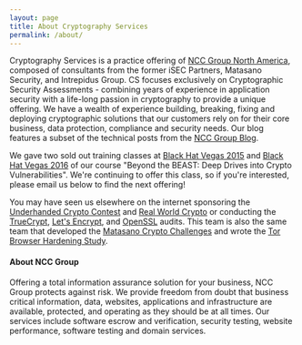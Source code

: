 ```yaml
---
layout: page
title: About Cryptography Services
permalink: /about/
---
```


Cryptography Services is a practice offering of [NCC Group North America](https://www.nccgroup.trust/us/), composed of consultants from the former iSEC Partners, Matasano Security, and Intrepidus Group.  CS focuses exclusively on Cryptographic Security Assessments - combining years of experience in application security with a life-long passion in cryptography to provide a unique offering.  We have a wealth of experience building, breaking, fixing and deploying cryptographic solutions that our customers rely on for their core business, data protection, compliance and security needs. Our blog features a subset of the technical posts from the [NCC Group Blog](https://www.nccgroup.trust/uk/about-us/newsroom-and-events/blogs/).  

We gave two sold out training classes at [Black Hat Vegas 2015](https://www.blackhat.com/us-15/training/beyond-the-beast-deep-dives-into-crypto-vulnerabilities.html) and [Black Hat Vegas 2016](https://www.blackhat.com/us-16/training/beyond-the-beast-a-broad-survey-of-crypto-vulnerabilities.html) of our course "Beyond the BEAST: Deep Drives into Crypto Vulnerabilities".  We're continuing to offer this class, so if you're interested, please email us below to find the next offering!

You may have seen us elsewhere on the internet sponsoring the [Underhanded Crypto Contest](https://underhandedcrypto.com/rules/) and [Real World Crypto](http://www.realworldcrypto.com/rwc2017) or conducting the [TrueCrypt](http://blog.cryptographyengineering.com/2015/04/truecrypt-report.html), [Let's Encrypt](https://letsencrypt.org/2015/04/14/ncc-group-audit.html), and [OpenSSL](http://www.darkreading.com/openssl-to-undergo-major-audit/d/d-id/1319392) audits. This team is also the same team that developed the [Matasano Crypto Challenges](http://cryptopals.com/) and wrote the [Tor Browser Hardening Study](https://github.com/iSECPartners/publications/tree/master/reports/Tor%20Browser%20Bundle).

#### About NCC Group

Offering a total information assurance solution for your business, NCC Group protects against risk. We provide freedom from doubt that business critical information, data, websites, applications and infrastructure are available, protected, and operating as they should be at all times. Our services include software escrow and verification, security testing, website performance, software testing and domain services.
